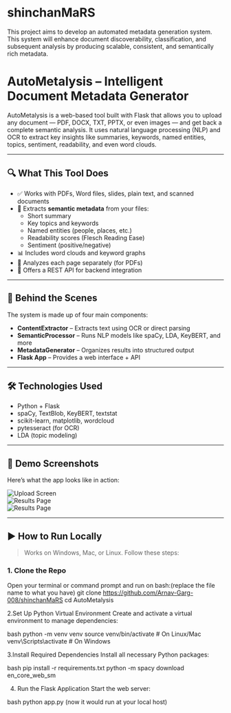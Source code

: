 # shinchanMaRS
This project aims to develop an automated metadata generation system. This system will enhance document discoverability, classification, and subsequent analysis by producing scalable, consistent, and semantically rich metadata.

# AutoMetalysis – Intelligent Document Metadata Generator

AutoMetalysis is a web-based tool built with Flask that allows you to upload any document — PDF, DOCX, TXT, PPTX, or even images — and get back a complete semantic analysis. It uses natural language processing (NLP) and OCR to extract key insights like summaries, keywords, named entities, topics, sentiment, readability, and even word clouds.

---

## 🔍 What This Tool Does

- ✅ Works with PDFs, Word files, slides, plain text, and scanned documents
- 🧠 Extracts **semantic metadata** from your files:
  - Short summary
  - Key topics and keywords
  - Named entities (people, places, etc.)
  - Readability scores (Flesch Reading Ease)
  - Sentiment (positive/negative)
- 📊 Includes word clouds and keyword graphs
- 📄 Analyzes each page separately (for PDFs)
- 🔁 Offers a REST API for backend integration

---

## 🧱 Behind the Scenes

The system is made up of four main components:

- **ContentExtractor** – Extracts text using OCR or direct parsing
- **SemanticProcessor** – Runs NLP models like spaCy, LDA, KeyBERT, and more
- **MetadataGenerator** – Organizes results into structured output
- **Flask App** – Provides a web interface + API

---

## 🛠️ Technologies Used

- Python + Flask
- spaCy, TextBlob, KeyBERT, textstat
- scikit-learn, matplotlib, wordcloud
- pytesseract (for OCR)
- LDA (topic modeling)

---

## 📸 Demo Screenshots

Here’s what the app looks like in action:

![Upload Screen](https://github.com/user-attachments/assets/5f0e7a46-a337-4a66-9549-1ff58c80f04f)  
![Results Page](https://github.com/user-attachments/assets/40718d2d-1230-4ff0-bf4d-ae0f0c3c8518)  
![Results Page](https://github.com/user-attachments/assets/e1c700ac-9d07-4ec3-937a-0eeeace46509)  

---

## ▶️ How to Run Locally

> Works on Windows, Mac, or Linux. Follow these steps:

### 1. Clone the Repo

Open your terminal or command prompt and run on bash:(replace the file name to what you have)
git clone https://github.com/Arnav-Garg-008/shinchanMaRS
cd AutoMetalysis


2.Set Up Python Virtual Environment
Create and activate a virtual environment to manage dependencies:

bash
python -m venv venv
source venv/bin/activate      # On Linux/Mac
venv\Scripts\activate         # On Windows


3.Install Required Dependencies
Install all necessary Python packages:

bash
pip install -r requirements.txt
python -m spacy download en_core_web_sm

4. Run the Flask Application
Start the web server:

bash
python app.py
(now it would run at your local host)

